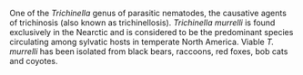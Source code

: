[//]: # (Created by ./bin/manage_files.pl from ./species/Trichinella_murrelli/Trichinella_murrelli.about.html on Thu Jun 11 13:46:12 2020)
One of the _Trichinella_ genus of parasitic nematodes, the causative agents of trichinosis (also known as trichinellosis). _Trichinella murrelli_ is found exclusively in the Nearctic and is considered to be the predominant species circulating among sylvatic hosts in temperate North America. Viable _T. murrelli_ has been isolated from black bears, raccoons, red foxes, bob cats and coyotes.
